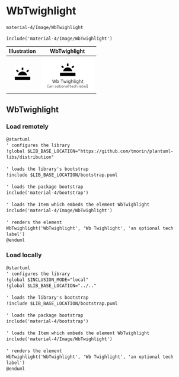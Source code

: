 # WbTwighlight


```text
material-4/Image/WbTwighlight
```

```text
include('material-4/Image/WbTwighlight')
```



| Illustration | WbTwighlight |
| :---: | :---: |
| ![illustration for Illustration](../../material-4/Image/WbTwighlight.png) | ![illustration for WbTwighlight](../../material-4/Image/WbTwighlight.Local.png) |




## WbTwighlight

### Load remotely
```plantuml
@startuml
' configures the library
!global $LIB_BASE_LOCATION="https://github.com/tmorin/plantuml-libs/distribution"

' loads the library's bootstrap
!include $LIB_BASE_LOCATION/bootstrap.puml

' loads the package bootstrap
include('material-4/bootstrap')

' loads the Item which embeds the element WbTwighlight
include('material-4/Image/WbTwighlight')

' renders the element
WbTwighlight('WbTwighlight', 'Wb Twighlight', 'an optional tech label')
@enduml
```

### Load locally
```plantuml
@startuml
' configures the library
!global $INCLUSION_MODE="local"
!global $LIB_BASE_LOCATION="../.."

' loads the library's bootstrap
!include $LIB_BASE_LOCATION/bootstrap.puml

' loads the package bootstrap
include('material-4/bootstrap')

' loads the Item which embeds the element WbTwighlight
include('material-4/Image/WbTwighlight')

' renders the element
WbTwighlight('WbTwighlight', 'Wb Twighlight', 'an optional tech label')
@enduml
```

